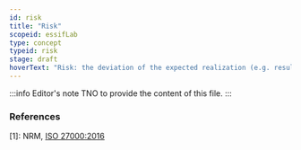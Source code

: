 ```yaml
---
id: risk
title: "Risk"
scopeid: essifLab
type: concept
typeid: risk
stage: draft
hoverText: "Risk: the deviation of the expected realization (e.g. results) of an objective of a party."
---
```


:::info Editor's note
TNO to provide the content of this file.
:::

### References

[1]: NRM, [ISO 27000:2016](https://www.iso.org/obp/ui#iso:std:iso-iec:27000:ed-4:v1:en)
